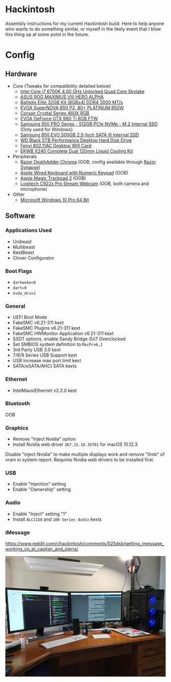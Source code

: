 # Hackintosh

Assembly instructions for my current Hackintosh build. Here to help anyone who wants to do something similar, or myself in the likely event that I blow this thing up at some point in the future.

# Config

## Hardware

- Core (Tweaks for compatibility detailed below)
	- [Intel Core i7 6700K 4.00 GHz Unlocked Quad Core Skylake](https://www.amazon.com/gp/product/B012M8LXQW/)
	- [ASUS ROG MAXIMUS VIII HERO ALPHA](https://www.amazon.com/gp/product/B017RI8UYA/)
	- [Ballistix Elite 32GB Kit (8GBx4) DDR4 3000 MT/s](https://www.amazon.com/gp/product/B01H3P9BXG/)
	- [EVGA SuperNOVA 850 P2, 80+ PLATINUM 850W](https://www.amazon.com/gp/product/B010HWDOH6/)
	- [Corsair Crystal Series 460X RGB](https://www.amazon.com/gp/product/B01LA2LB7W/)
	- [EVGA GeForce GTX 980 Ti 6GB FTW](https://www.amazon.com/gp/product/B014PXHC6M/)
	- [Samsung 950 PRO Series - 512GB PCIe NVMe - M.2 Internal SSD](https://www.amazon.com/gp/product/B01639694M/) (Only used for Windows)
	- [Samsung 850 EVO 500GB 2.5-Inch SATA III Internal SSD](https://www.amazon.com/Samsung-2-5-Inch-Internal-MZ-75E500B-AM/dp/B00OBRE5UE/)
	- [WD Black 5TB Performance Desktop Hard Disk Drive](https://www.amazon.com/gp/product/B013DHNLN4/)
	- [Fenvi 802.11AC Desktop Wifi Card](https://www.amazon.com/gp/product/B01MDLG51U/)
	- [EKWB X240 Complete Dual 120mm Liquid Cooling Kit](https://www.amazon.com/Complete-120mm-Liquid-Cooling-EK-KIT/dp/B00LXIRCAE/)
- Peripherals
	- [Razer DeathAdder Chroma](https://www.amazon.com/gp/product/B00MYTSDU4/) (OOB, config available through [Razor Synapse](https://www.razerzone.com/synapse/))
	- [Apple Wired Keyboard with Numeric Keypad](https://www.amazon.com/Apple-Keyboard-Compatible-v-10-6-8-MB110LL/dp/B005DPF08E/) (OOB)
	- [Apple Magic Trackpad 2](https://www.amazon.com/Apple-Magic-Trackpad-2-MJ2R2LL/dp/B016QO5YWC/) (OOB)
	- [Logitech C922x Pro Stream Webcam](https://www.amazon.com/gp/product/B01LXCDPPK/) (OOB, both camera and microphone)
- Other
	- [Microsoft Windows 10 Pro 64 Bit](https://www.amazon.com/Microsoft-Windows-10-Pro-Bit/dp/B00ZSHDJ4O/)

## Software

### Applications Used

- Unibeast
- Multibeast
- KextBeast
- Clover Configurator

### Boot Flags

- `darkwake=0`
- `dart=0`
- `nvda_drv=1`

### General

- UEFI Boot Mode
- FakeSMC v6.21-311 kext
- FakeSMC Plugins v6.21-311 kext
- FakeSMC HWMonitor Application v6.21-311 kext
- SSDT options, enable Sandy Bridge i5/i7 Overclocked
- Set SMBIOS system definition to `MacPro6,1`
- 3rd Party USB 3.0 kext
- 7/8/9 Series USB Support kext
- USB increase max port limit kext
- SATA/eSATA/AHCI SATA kexts

### Ethernet

- IntelMausiEthernet v2.2.0 kext

### Bluetooth

OOB

### Graphics

- Remove "Inject Nvidia" option
- Install Nvidia web driver `367.15.10.35f01` for macOS 10.12.3

Disable "inject Nvidia" to make multiple displays work and remove "0mb" of vram in system report. Requires Nvidia web drivers to be installed first.

### USB

- Enable "Injection" setting
- Enable "Ownership" setting

### Audio

- Enable "Inject" setting "1"
- Install `ALC1150` and `100 Series Audio` kexts

### iMessage

https://www.reddit.com/r/hackintosh/comments/525dsb/getting_imessage_working_on_el_capitan_and_sierra/


![All Done](/images/complete.jpg)
